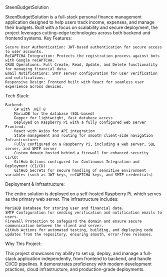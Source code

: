 SteenBudgetSolution

SteenBudgetSolution is a full-stack personal finance management application designed to help users track income, expenses, and manage their budgets. Built with a focus on scalability and secure deployment, the project leverages cutting-edge technologies across both backend and frontend systems.
Key Features:

    Secure User Authentication: JWT-based authentication for secure access to user accounts.
    ReCAPTCHA Integration: Protects the registration process against bots with Google reCAPTCHA.
    CRUD Operations: Full Create, Read, Update, and Delete functionality for managing financial data.
    Email Notifications: SMTP server configuration for user verification and notifications.
    Responsive Design: Frontend built with React for seamless user experience across devices.

Tech Stack:

    Backend:
        C# with .NET 8
        MariaDB for the database (SQL-based)
        Dapper for lightweight, fast database access
        Deployed on Raspberry Pi with a fully configured web server
    Frontend:
        React with Axios for API integration
        State management and routing for smooth client-side navigation
    Infrastructure:
        Fully configured on a Raspberry Pi, including a web server, SQL server, and SMTP server
        Custom domain hosted behind a firewall for enhanced security
    CI/CD:
        GitHub Actions configured for Continuous Integration and Deployment (CI/CD)
        GitHub Secrets for secure handling of sensitive environment variables (such as JWT keys, reCAPTCHA keys, and SMTP credentials)

Deployment & Infrastructure:

The entire solution is deployed on a self-hosted Raspberry Pi, which serves as the primary web server. The infrastructure includes:

    MariaDB Database for storing user and financial data.
    SMTP Configuration for sending verification and notification emails to users.
    Firewall Protection to safeguard the domain and ensure secure communication between the client and server.
    GitHub Actions for automated testing, building, and deploying code updates from the repository, ensuring smooth, error-free releases.

Why This Project:

This project showcases my ability to set up, deploy, and manage a full-stack application independently, from frontend to backend, and handle CI/CD pipelines. It demonstrates proficiency with modern development practices, cloud infrastructure, and production-grade deployments.
